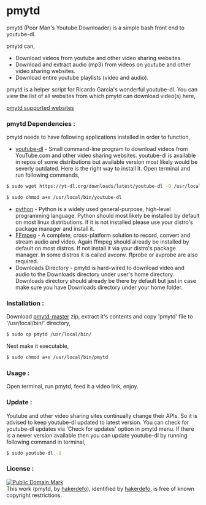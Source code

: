 # pmytd
pmytd (Poor Man's Youtube Downloader) is a simple bash front end to youtube-dl.

pmytd can,

  - Download videos from youtube and other video sharing websites.
  - Download and extract audio (mp3) from videos on youtube and other video sharing websites.
  - Download entire youtube playlists (video and audio).

pmytd is a helper script for Ricardo Garcia's wonderful youtube-dl.
You can view the list of all websites from which pmytd can download video(s) here,

[pmytd supported websites]


### pmytd Dependencies :

pmytd needs to have following applications installed in order to function,

* [youtube-dl] - Small command-line program to download videos from YouTube.com and other video sharing websites. youtube-dl is available in repos of some distributions but available version most likely would be severly outdated. Here is the right way to install it. Open terminal and run following commands,
```sh
$ sudo wget https://yt-dl.org/downloads/latest/youtube-dl -O /usr/local/bin/youtube-dl
```
```sh
$ sudo chmod a+x /usr/local/bin/youtube-dl
```
* [python] - Python is a widely used general-purpose, high-level programming language. Python should most likely be installed by default on most linux distributions. If it is not installed please use your distro's package manager and install it.
* [FFmpeg] - A complete, cross-platform solution to record, convert and stream audio and video. Again ffmpeg should already be installed by default on most distros. If not install it via your distro's package manager. In some distros it is called avconv. ffprobe or avprobe are also required.
* Downloads Directory - pmytd is hard-wired to download video and audio to the Downloads directory under user's home directory. Downloads directory should already be there by default but just in case make sure you have Downloads directory under your home folder.


### Installation :

Download [pmytd-master] zip, extract it's contents and copy 'pmytd' file to '/usr/local/bin/' directory,
```sh
$ sudo cp pmytd /usr/local/bin/
```
Next make it executable,
```sh
$ sudo chmod a+x /usr/local/bin/pmytd
```


### Usage :

Open terminal, run pmytd, feed it a video link, enjoy.


### Update :

Youtube and other video sharing sites continually change their APIs. So it is advised to keep youtube-dl updated to latest version. You can check for youtube-dl updates via 'Check for updates' option in pmytd menu. If there is a newer version available then you can update youtube-dl by running following command in terminal,
```sh
$ sudo youtube-dl -U
```


### License :

[![Public Domain Mark](http://i.creativecommons.org/p/mark/1.0/88x31.png)](http://creativecommons.org/publicdomain/mark/1.0/)  
This work (<span property="dct:title">pmytd</span>, by [<span property="dct:title">hakerdefo</span>](https://github.com/hakerdefo/pmytd)), identified by [<span property="dct:title">hakerdefo</span>](https://hakerdefo.blogspot.com), is free of known copyright restrictions.


[pmytd supported websites]:http://rg3.github.io/youtube-dl/supportedsites.html
[youtube-dl]:http://rg3.github.io/youtube-dl/
[python]:https://www.python.org
[FFmpeg]:https://ffmpeg.org/
[pmytd-master]:https://github.com/hakerdefo/pmytd/archive/master.zip
